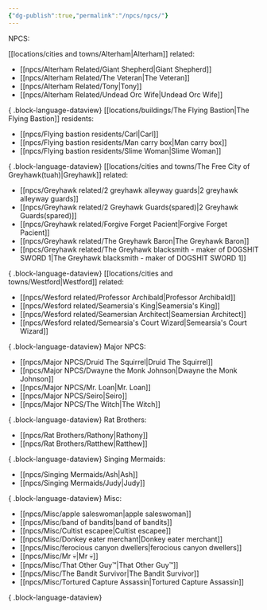 ```yaml
---
{"dg-publish":true,"permalink":"/npcs/npcs/"}
---
```


NPCS:

[[locations/cities and towns/Alterham\|Alterham]] related:
- [[npcs/Alterham Related/Giant Shepherd\|Giant Shepherd]]
- [[npcs/Alterham Related/The Veteran\|The Veteran]]
- [[npcs/Alterham Related/Tony\|Tony]]
- [[npcs/Alterham Related/Undead Orc Wife\|Undead Orc Wife]]

{ .block-language-dataview}
[[locations/buildings/The Flying Bastion\|The Flying Bastion]] residents:
- [[npcs/Flying bastion residents/Carl\|Carl]]
- [[npcs/Flying bastion residents/Man carry box\|Man carry box]]
- [[npcs/Flying bastion residents/Slime Woman\|Slime Woman]]

{ .block-language-dataview}
[[locations/cities and towns/The Free City of Greyhawk(tuah)\|Greyhawk]] related:
- [[npcs/Greyhawk related/2 greyhawk alleyway guards\|2 greyhawk alleyway guards]]
- [[npcs/Greyhawk related/2 Greyhawk Guards(spared)\|2 Greyhawk Guards(spared)]]
- [[npcs/Greyhawk related/Forgive Forget Pacient\|Forgive Forget Pacient]]
- [[npcs/Greyhawk related/The Greyhawk Baron\|The Greyhawk Baron]]
- [[npcs/Greyhawk related/The Greyhawk blacksmith - maker of DOGSHIT SWORD 1\|The Greyhawk blacksmith - maker of DOGSHIT SWORD 1]]

{ .block-language-dataview}
[[locations/cities and towns/Westford\|Westford]] related:
- [[npcs/Wesford related/Professor Archibald\|Professor Archibald]]
- [[npcs/Wesford related/Seamersia's King\|Seamersia's King]]
- [[npcs/Wesford related/Seamersian Architect\|Seamersian Architect]]
- [[npcs/Wesford related/Semearsia's Court Wizard\|Semearsia's Court Wizard]]

{ .block-language-dataview}
Major NPCS:
- [[npcs/Major NPCS/Druid The Squirrel\|Druid The Squirrel]]
- [[npcs/Major NPCS/Dwayne the Monk Johnson\|Dwayne the Monk Johnson]]
- [[npcs/Major NPCS/Mr. Loan\|Mr. Loan]]
- [[npcs/Major NPCS/Seiro\|Seiro]]
- [[npcs/Major NPCS/The Witch\|The Witch]]

{ .block-language-dataview}
Rat Brothers:
- [[npcs/Rat Brothers/Rathony\|Rathony]]
- [[npcs/Rat Brothers/Ratthew\|Ratthew]]

{ .block-language-dataview}
Singing Mermaids:
- [[npcs/Singing Mermaids/Ash\|Ash]]
- [[npcs/Singing Mermaids/Judy\|Judy]]

{ .block-language-dataview}
Misc:
- [[npcs/Misc/apple saleswoman\|apple saleswoman]]
- [[npcs/Misc/band of bandits\|band of bandits]]
- [[npcs/Misc/Cultist escapee\|Cultist escapee]]
- [[npcs/Misc/Donkey eater merchant\|Donkey eater merchant]]
- [[npcs/Misc/ferocious canyon dwellers\|ferocious canyon dwellers]]
- [[npcs/Misc/Mr 💀\|Mr 💀]]
- [[npcs/Misc/That Other Guy™️\|That Other Guy™️]]
- [[npcs/Misc/The Bandit Survivor\|The Bandit Survivor]]
- [[npcs/Misc/Tortured Capture Assassin\|Tortured Capture Assassin]]

{ .block-language-dataview}